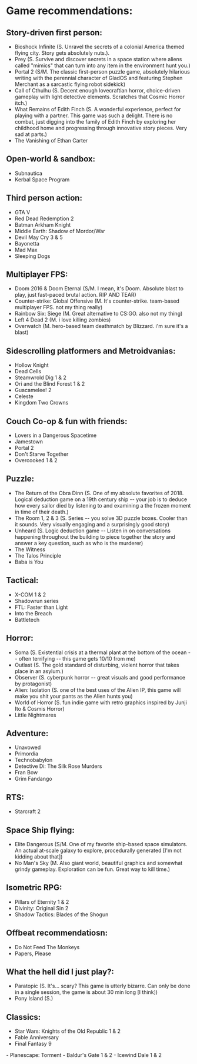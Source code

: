 
# Game recommendations:

## Story-driven first person:
- Bioshock Infinite (S. Unravel the secrets of a colonial America themed flying city. Story gets absolutely nuts.).
- Prey (S. Survive and discover secrets in a space station where aliens called "mimics" that can turn into any item in the environment hunt you.)
- Portal 2 (S/M. The classic first-person puzzle game, absolutely hilarious writing with the perennial character of GladOS and featuring Stephen Merchant as a sarcastic flying robot sidekick)
- Call of Cthulhu (S. Decent enough lovecraftian horror, choice-driven gameplay with light detective elements. Scratches that Cosmic Horror itch.)
- What Remains of Edith Finch (S. A wonderful experience, perfect for playing with a partner. This game was such a delight. There is no combat, just digging into the family of Edith Finch by exploring her childhood home and progressing through innovative story pieces. Very sad at parts.)
- The Vanishing of Ethan Carter

## Open-world & sandbox:
- Subnautica
- Kerbal Space Program

## Third person action:
- GTA V
- Red Dead Redemption 2
- Batman Arkham Knight
- Middle Earth: Shadow of Mordor/War
- Devil May Cry 3 & 5
- Bayonetta
- Mad Max
- Sleeping Dogs

## Multiplayer FPS:
- Doom 2016 & Doom Eternal (S/M. I mean, it's Doom. Absolute blast to play, just fast-paced brutal action. RIP AND TEAR)
- Counter-strike: Global Offensive (M. It's counter-strike. team-based multiplayer FPS. not my thing really)
- Rainbow Six: Siege  (M. Great alternative to CS:GO. also not my thing)
- Left 4 Dead 2 (M. i love killing zombies)
- Overwatch (M. hero-based team deathmatch by Blizzard. i'm sure it's a blast)

## Sidescrolling platformers and Metroidvanias:
- Hollow Knight
- Dead Cells
- Steamwrold Dig 1 & 2
- Ori and the Blind Forest 1 & 2
- Guacamelee! 2
- Celeste
- Kingdom Two Crowns

## Couch Co-op & fun with friends:
- Lovers in a Dangerous Spacetime
- Jamestown
- Portal 2
- Don't Starve Together
- Overcooked 1 & 2

## Puzzle:
- The Return of the Obra Dinn (S. One of my absolute favorites of 2018. Logical deduction game on a 19th century ship -- your job is to deduce how every sailor died by listening to and examining a the frozen moment in time of their death.)
- The Room 1, 2 & 3 (S. Series -- you solve 3D puzzle boxes. Cooler than it sounds. Very visually engaging and a surprisingly good story)
- Unheard (S. Logic deduction game -- Listen in on conversations happening throughout the building to piece together the story and answer a key question, such as who is the murderer)
- The Witness
- The Talos Principle
- Baba is You

## Tactical:
- X-COM 1 & 2
- Shadowrun series
- FTL: Faster than Light
- Into the Breach
- Battletech

## Horror:
- Soma (S. Existential crisis at a thermal plant at the bottom of the ocean -- often terrifying -- this game gets 10/10 from me)
- Outlast (S. The gold standard of disturbing, violent horror that takes place in an asylum.)
- Observer (S. cyberpunk horror -- great visuals and good performance by protagonist)
- Alien: Isolation (S. one of the best uses of the Alien IP, this game will make you shit your pants as the Alien hunts you)
- World of Horror (S. fun indie game with retro graphics inspired by Junji Ito & Cosmis Horror)
- Little Nightmares

## Adventure:
- Unavowed
- Primordia
- Technobabylon
- Detective Di: The Silk Rose Murders
- Fran Bow
- Grim Fandango

## RTS:
- Starcraft 2

## Space Ship flying:
- Elite Dangerous (S/M. One of my favorite ship-based space simulators. An actual at-scale galaxy to explore, procedurally generated [I'm not kidding about that])
- No Man's Sky (M. Also giant world, beautiful graphics and somewhat grindy gameplay. Exploration can be fun. Great way to kill time.)

## Isometric RPG:
- Pillars of Eternity 1 & 2
- Divinity: Original Sin 2
- Shadow Tactics: Blades of the Shogun

## Offbeat recommendatiosn:
- Do Not Feed The Monkeys
- Papers, Please

## What the hell did I just play?:
- Paratopic (S. It's... scary? This game is utterly bizarre. Can only be done in a single session, the game is about 30 min long [I think])
- Pony Island (S.)

## Classics:
- Star Wars: Knights of the Old Republic 1 & 2
- Fable Anniversary
- Final Fantasy 9
<Infinity engine games>
- Planescape: Torment
- Baldur's Gate 1 & 2
- Icewind Dale 1 & 2
</Infinity engine games>
